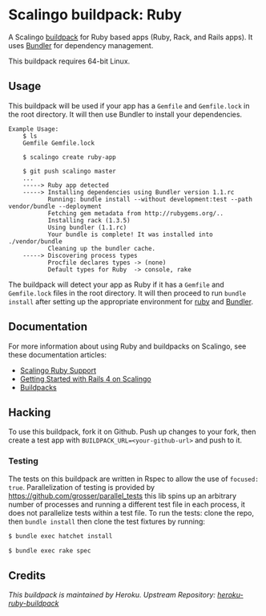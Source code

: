# Scalingo buildpack: Ruby

A Scalingo [buildpack](http://doc.scalingo.com/buildpacks) for Ruby based apps (Ruby, Rack, and Rails apps). It uses [Bundler](http://gembundler.com) for dependency management.

This buildpack requires 64-bit Linux.

## Usage

This buildpack will be used if your app has a `Gemfile` and `Gemfile.lock` in the root directory. It will then use Bundler to install your dependencies.

```
Example Usage:
    $ ls
    Gemfile Gemfile.lock

    $ scalingo create ruby-app

    $ git push scalingo master
    ...
    -----> Ruby app detected
    -----> Installing dependencies using Bundler version 1.1.rc
           Running: bundle install --without development:test --path vendor/bundle --deployment
           Fetching gem metadata from http://rubygems.org/..
           Installing rack (1.3.5)
           Using bundler (1.1.rc)
           Your bundle is complete! It was installed into ./vendor/bundle
           Cleaning up the bundler cache.
    -----> Discovering process types
           Procfile declares types -> (none)
           Default types for Ruby  -> console, rake
```

The buildpack will detect your app as Ruby if it has a `Gemfile` and `Gemfile.lock` files in the root directory. It will then proceed to run `bundle install` after setting up the appropriate environment for [ruby](http://ruby-lang.org) and [Bundler](https://bundler.io).

## Documentation

For more information about using Ruby and buildpacks on Scalingo, see these documentation articles:

- [Scalingo Ruby Support](http://doc.scalingo.com/languages/ruby)
- [Getting Started with Rails 4 on Scalingo](http://doc.scalingo.com/languages/ruby/getting-started-with-rails.html)
- [Buildpacks](http://doc.scalingo.com/buildpacks)

## Hacking

To use this buildpack, fork it on Github.  Push up changes to your fork, then create a test app with `BUILDPACK_URL=<your-github-url>` and push to it.

### Testing

The tests on this buildpack are written in Rspec to allow the use of
`focused: true`. Parallelization of testing is provided by
https://github.com/grosser/parallel_tests this lib spins up an arbitrary
number of processes and running a different test file in each process,
it does not parallelize tests within a test file. To run the tests: clone the repo, then `bundle install` then clone the test fixtures by running:

```sh
$ bundle exec hatchet install
```

```sh
$ bundle exec rake spec
```

## Credits

*This buildpack is maintained by Heroku. Upstream Repository: [heroku-ruby-buildpack](https://github.com/heroku/heroku-buildpack-ruby)*
